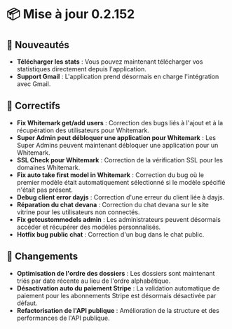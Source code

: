 # 📦 Mise à jour 0.2.152

## 🎉 Nouveautés

- **Télécharger les stats** : Vous pouvez maintenant télécharger vos statistiques directement depuis l'application.
- **Support Gmail** : L'application prend désormais en charge l'intégration avec Gmail.

## 🔧 Correctifs

- **Fix Whitemark get/add users** : Correction des bugs liés à l'ajout et à la récupération des utilisateurs pour Whitemark.
- **Super Admin peut débloquer une application pour Whitemark** : Les Super Admins peuvent maintenant débloquer une application pour un Whitemark.
- **SSL Check pour Whitemark** : Correction de la vérification SSL pour les domaines Whitemark.
- **Fix auto take first model in Whitemark** : Correction du bug où le premier modèle était automatiquement sélectionné si le modèle spécifié n'était pas présent.
- **Debug client error dayjs** : Correction d'une erreur du client liée à dayjs.
- **Réparation du chat devana** : Correction du chat devana sur le site vitrine pour les utilisateurs non connectés.
- **Fix getcustommodels admin** : Les administrateurs peuvent désormais accéder et récupérer des modèles personnalisés.
- **Hotfix bug public chat** : Correction d'un bug dans le chat public.

## 🚧 Changements

- **Optimisation de l'ordre des dossiers** : Les dossiers sont maintenant triés par date récente au lieu de l'ordre alphabétique.
- **Désactivation auto du paiement Stripe** : La validation automatique de paiement pour les abonnements Stripe est désormais désactivée par défaut.
- **Refactorisation de l'API publique** : Amélioration de la structure et des performances de l'API publique.
